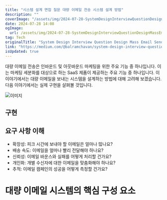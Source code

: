 ```yaml
---
title: "시스템 설계 면접 질문 대량 이메일 전송 시스템 설계 방법"
description: ""
coverImage: "/assets/img/2024-07-28-SystemDesignInterviewQuestionDesignMassEmailSendingSystem_0.png"
date: 2024-07-28 14:08
ogImage:
  url: /assets/img/2024-07-28-SystemDesignInterviewQuestionDesignMassEmailSendingSystem_0.png
tag: Tech
originalTitle: "System Design Interview Question Design Mass Email Sending System"
link: "https://medium.com/@balramchavan/system-design-interview-question-design-mass-email-sending-system-079e6be93945"
isUpdated: true
---
```


대량 이메일 전송은 인바운드 및 아웃바운드 마케팅을 위한 주요 기능 중 하나입니다. 이는 마케팅 세분화를 대상으로 하는 SaaS 제품이 제공하는 주요 기능 중 하나입니다. 이 이야기에서는 대량 이메일을 보내는 시스템을 설계하는 방법에 대해 고려해 보겠습니다. 다음 이야기에서는 실제 구현을 살펴볼 것입니다.

![이미지](/assets/img/2024-07-28-SystemDesignInterviewQuestionDesignMassEmailSendingSystem_0.png)

## 구현

## 요구 사항 이해

<!-- cozy-coder - 수평 -->

<ins class="adsbygoogle"
     style="display:block"
     data-ad-client="ca-pub-4877378276818686"
     data-ad-slot="1107185301"
     data-ad-format="auto"
     data-full-width-responsive="true"></ins>

<script>
     (adsbygoogle = window.adsbygoogle || []).push({});
</script>

- 확장성: 피크 시간에 보내야 할 이메일은 얼마나 많나요?
- 배송 속도: 이메일을 얼마나 빨리 전달해야 하나요?
- 신뢰성: 이메일 바운스와 실패를 어떻게 처리할 건가요?
- 개인화: 개별 수신자에 대한 이메일을 맞춤화해야 하나요?
- 추적: 이메일 캠페인의 성공을 어떻게 측정할 건가요?

# 대량 이메일 시스템의 핵심 구성 요소
